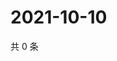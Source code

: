 # 2021-10-10

共 0 条

<!-- BEGIN -->
<!-- 最后更新时间 Sun Oct 10 2021 11:15:19 GMT+0800 (China Standard Time) -->

<!-- END -->
